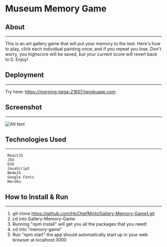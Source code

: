 # Museum Memory Game

## About
---
This is an art gallery game that will put your memory to the test. Here's how to play, click each individual painting once, and if you repeat you lose. Don't worry, you highscore will be saved, but your current score will revert back to 0. Enjoy!

## Deployment 
---
Try here: https://morning-taiga-21607.herokuapp.com

## Screenshot
---
![Alt text](public/images/ss.png)

## Technologies Used
---
```
 ReactJS
 JSX
 ES6
 JavaScript
 NodeJS
 Google Fonts
 Heroku
```

## How to Install & Run
---
1. git clone https://github.com/HoChiefMinh/Gallery-Memory-Game1.git 
1. cd into Gallery-Memory-Game
1. Running "npm install" will get you all the packages that you need!
1. cd into "memory-game"
1. Run "npm start" the app should automatically start up in your web browser at localhost:3000
